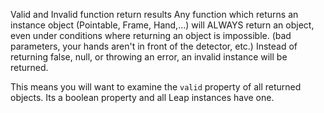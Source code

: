 Valid and Invalid function return results
Any function which returns an instance object (Pointable, Frame, Hand,...) will ALWAYS return an object, even under conditions where returning an object is impossible. (bad parameters, your hands aren't in front of the detector, etc.) Instead of returning false, null, or throwing an error, an invalid instance will be returned.

This means you will want to examine the `valid` property of all returned objects. Its a boolean property and all Leap
instances have one.